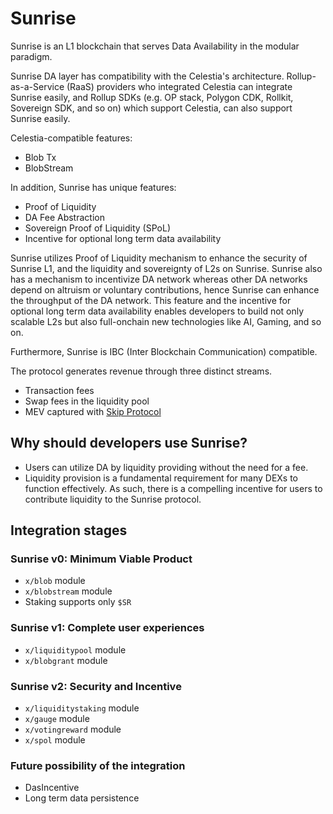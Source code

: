 # Sunrise

Sunrise is an L1 blockchain that serves Data Availability in the modular paradigm.

Sunrise DA layer has compatibility with the Celestia's architecture. Rollup-as-a-Service (RaaS) providers who integrated Celestia can integrate Sunrise easily, and Rollup SDKs (e.g. OP stack, Polygon CDK, Rollkit, Sovereign SDK, and so on) which support Celestia, can also support Sunrise easily.

Celestia-compatible features:

* Blob Tx
* BlobStream

In addition, Sunrise has unique features:

* Proof of Liquidity
* DA Fee Abstraction
* Sovereign Proof of Liquidity (SPoL)
* Incentive for optional long term data availability

Sunrise utilizes Proof of Liquidity mechanism to enhance the security of Sunrise L1, and the liquidity and sovereignty of L2s on Sunrise. Sunrise also has a mechanism to incentivize DA network whereas other DA networks depend on altruism or voluntary contributions, hence Sunrise can enhance the throughput of the DA network. This feature and the incentive for optional long term data availability enables developers to build not only scalable L2s but also full-onchain new technologies like AI, Gaming, and so on.

Furthermore, Sunrise is IBC (Inter Blockchain Communication) compatible.

The protocol generates revenue through three distinct streams.

* Transaction fees
* Swap fees in the liquidity pool
* MEV captured with [Skip Protocol](https://docs.skip.money/blocksdk/overview/)

## Why should developers use Sunrise?

* Users can utilize DA by liquidity providing without the need for a fee.
* Liquidity provision is a fundamental requirement for many DEXs to function effectively. As such, there is a compelling incentive for users to contribute liquidity to the Sunrise protocol.

## Integration stages

### Sunrise v0: Minimum Viable Product

* `x/blob` module
* `x/blobstream` module
* Staking supports only `$SR`

### Sunrise v1: Complete user experiences

* `x/liquiditypool` module
* `x/blobgrant` module

### Sunrise v2: Security and Incentive

* `x/liquiditystaking` module
* `x/gauge` module
* `x/votingreward` module
* `x/spol` module

### Future possibility of the integration

* DasIncentive
* Long term data persistence
